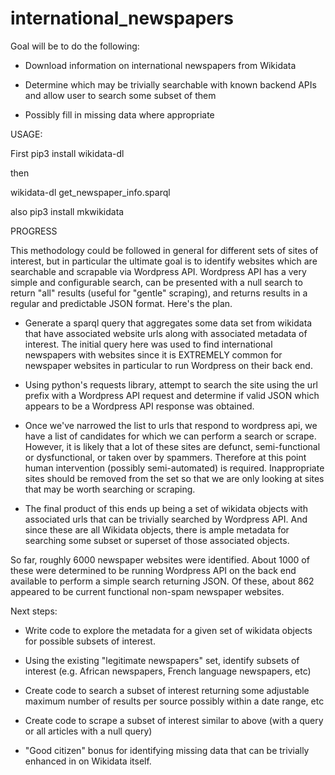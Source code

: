# international_newspapers
Goal will be to do the following:

*  Download information on international newspapers from Wikidata

*  Determine which may be trivially searchable with known backend APIs and allow user to search some subset of them

*  Possibly fill in missing data where appropriate

USAGE:

First 
pip3 install wikidata-dl

then

wikidata-dl get_newspaper_info.sparql


also 
pip3 install mkwikidata

PROGRESS

This methodology could be followed in general for different sets of sites of interest, but in particular the ultimate goal is to identify websites which are searchable and scrapable via Wordpress API.  Wordpress API has a very simple and configurable search, can be presented with a null search to return "all" results (useful for "gentle" scraping), and returns results in a regular and predictable JSON format.  Here's the plan.

* Generate a sparql query that aggregates some data set from wikidata that have associated website urls along with associated metadata of interest.  The initial query here was used to find international newspapers with websites since it is EXTREMELY common for newspaper websites in particular to run Wordpress on their back end.

* Using python's requests library, attempt to search the site using the url prefix with a Wordpress API request and determine if valid JSON which appears to be a Wordpress API response was obtained.

* Once we've narrowed the list to urls that respond to wordpress api, we have a list of candidates for which we can perform a search or scrape.  However, it is likely that a lot of these sites are defunct, semi-functional or dysfunctional, or taken over by spammers.  Therefore at this point human intervention (possibly semi-automated) is required.  Inappropriate sites should be removed from the set so that we are only looking at sites that may be worth searching or scraping.

* The final product of this ends up being a set of wikidata objects with associated urls that can be trivially searched by Wordpress API.  And since these are all Wikidata objects, there is ample metadata for searching some subset or superset of those associated objects.

So far, roughly 6000 newspaper websites were identified.  About 1000 of these were determined to be running Wordpress API on the back end available to perform a simple search returning JSON.  Of these, about 862 appeared to be current functional non-spam newspaper websites.

Next steps:

* Write code to explore the metadata for a given set of wikidata objects for possible subsets of interest.

* Using the existing "legitimate newspapers" set, identify subsets of interest (e.g. African newspapers, French language newspapers, etc)

* Create code to search a subset of interest returning some adjustable maximum number of results per source possibly within a date range, etc

* Create code to scrape a subset of interest similar to above (with a query or all articles with a null query)

* "Good citizen" bonus for identifying missing data that can be trivially enhanced in on Wikidata itself.
